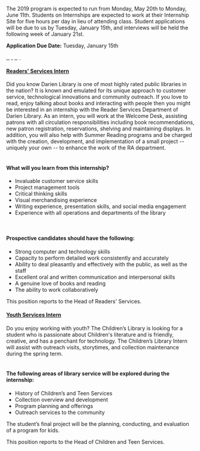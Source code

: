 <div class="row margin-bottom-30">
<div class="col-md-10 col-md-offset-1">

The 2019 program is expected to run from Monday, May 20th to Monday, June 11th. Students on Internships are expected to work at their Internship Site for five hours per day in lieu of attending class. Student applications will be due to us by Tuesday, January 15th, and interviews will be held the following week of January 21st.


**Application Due Date:** Tuesday, January 15th

<div class="margin-bottom-10">
<a href="https://dar.to/2CY2Sd4" class="btn-u btn-u-lg btn-u-primary"><p style="text-decoration:none !important; color:#fff;">Apply</p></a>
</div>

<div class="row">
<!-- Begin Tab v1 -->
<div class="col-md-12">
<div class="tab-v1">
<!-- <ul class="nav nav-tabs margin-bottom-20">
<li class="active"><a data-toggle="tab" href="#home">How Do I...?</a></li>
<li><a data-toggle="tab" href="#locations">Library Locations</a></li>
<li><a data-toggle="tab" href="#services">Basic Services</a></li>
<li><a data-toggle="tab" href="#gamesTech">Games & Tech</a></li>
<li><a data-toggle="tab" href="#todo">Things to Do</a></li>
</ul> -->
<div class="tab-content">
<!-- Tab Content 1 -->
<div id="home" class="tab-pane fade in active">
<div id="accordion-v1" class="panel-group acc-v1">


<div class="panel panel-default">
<div class="panel-heading">
<h4 class="panel-title">
<a href="#collapse-Three" data-parent="#accordion-v1" data-toggle="collapse" class="accordion-toggle">
Readers' Services Intern
</a>
</h4>
</div>
<div class="panel-collapse collapse" id="collapse-Three">
<div class="panel-body">

Did you know Darien Library is one of most highly rated public libraries in the nation? It is known and emulated for its unique approach to customer service, technological innovations and community outreach. If you love to read, enjoy talking about books and interacting with people then you might be interested in an internship with the Reader Services Department of Darien Library. As an intern, you will work at the Welcome Desk, assisting patrons with all circulation responsibilities including book recommendations, new patron registration, reservations, shelving and maintaining displays. In addition, you will also help with Summer Reading programs and be charged with the creation, development, and implementation of a small project -- uniquely your own -- to enhance the work of the RA department.
<br />
<br />

#### What will you learn from this internship?

* Invaluable customer service skills  
* Project management tools
* Critical thinking skills
* Visual merchandising experience
* Writing experience, presentation skills, and social media engagement
* Experience with all operations and departments of the library

<br />
 
#### Prospective candidates should have the following:

* Strong computer and technology skills
* Capacity to perform detailed work consistently and accurately
* Ability to deal pleasantly and effectively with the public, as well as the staff
* Excellent oral and written communication and interpersonal skills
* A genuine love of books and reading
* The ability to work collaboratively
 

This position reports to the Head of Readers' Services.

</div>
</div>
</div>


<div class="panel panel-default">
<div class="panel-heading">
<h4 class="panel-title">
<a href="#collapse-One" data-parent="#accordion-v1" data-toggle="collapse" class="accordion-toggle">
Youth Services Intern
</a>
</h4>
</div>
<div class="panel-collapse collapse" id="collapse-One">
<div class="panel-body">

Do you enjoy working with youth? The Children’s Library is looking for a student who is passionate about Children's literature and is friendly, creative, and has a penchant for technology. The Children’s Library Intern will assist with outreach visits, storytimes, and collection maintenance during the spring term.
<br />
<br />

#### The following areas of library service will be explored during the internship:

* History of Children’s and Teen Services
* Collection overview and development
* Program planning and offerings
* Outreach services to the community

The student’s final project will be the planning, conducting, and evaluation of a program for kids.
<br />

This position reports to the Head of Children and Teen Services.

</div>
</div>
</div>

</div>
</div>
<!-- End Tab Content 1 -->


</div>
</div>
</div><!--/col-md-6-->
<!--End Tab v1-->
</div>
</div>
</div>

</div>
</div>
</div>